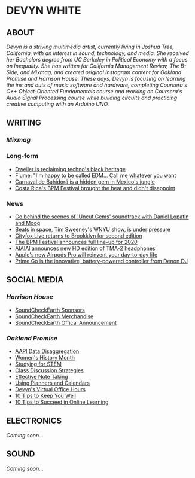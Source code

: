 # DEVYN WHITE

## ABOUT

_Devyn is a striving multimedia artist, currently living in Joshua Tree, California, with an interest in sound, technology, and media. She received her Bachelors degree from UC Berkeley in Political Economy with a focus on Inequality. She has written for California Management Review, The B-Side, and Mixmag, and created original Instagram content for Oakland Promise and Harrison House. These days, Devyn is focusing on learning the ins and outs of music software and hardware, completing Coursera's C++ Object-Oriented Fundamentals course and working on Coursera's Audio Signal Processing course while building circuits and practicing creative computing with an Arduino UNO._

## WRITING

### _Mixmag_

### Long-form

- [Dweller is reclaiming techno's black heritage](https://mixmag.net/feature/dweller-festival-new-york-techno-black-heritage-review)
- [Flume: "I'm happy to be called EDM... Call me whatever you want](https://mixmag.net/feature/flume-edm-interview)
- [Carnaval de Bahidorá is a hidden gem in Mexico's jungle](https://mixmag.net/feature/carnaval-de-bahidora-hidden-gem-mexico)
- [Costa Rica's BPM Festival brought the heat and didn't disappoint](https://mixmag.net/feature/bpm-festival-didnt-disappoint)

### News

- [Go behind the scenes of 'Uncut Gems' soundtrack with Daniel Lopatin and Moog](https://mixmag.net/read/behind-the-scenes-of-uncut-gems-soundtrack-news/)
- [Beats in space, Tim Sweeney's WNYU show, is under pressure](https://mixmag.net/read/beats-in-space-radio-show-under-pressure-news/)
- [Cityfox Live returns to Brookklyn for second edition](https://mixmag.net/read/cityfox-live-returns-to-brooklyn-news/)
- [The BPM Festival announces full line-up for 2020](https://mixmag.net/read/bpm-festival-full-line-up-2020-news/)
- [AIAIAI announces new HD edition of TMA-2 headphones](https://mixmag.net/read/aiaiai-hd-tma-2-news)
- [Apple's new Airpods Pro will reinvent your day-to-day life](https://mixmag.net/read/apple-airpods-reinvent-day-to-day-life-news)
- [Prime Go is the innovative, battery-powered controller from Denon DJ](https://mixmag.net/read/prime-go-denon-dj-news)

## SOCIAL MEDIA

### _Harrison House_

- [SoundCheckEarth Sponsors](https://www.instagram.com/p/CbtD2czvQco/)
- [SoundCheckEarth Merchandise](https://www.instagram.com/p/Cbf56tOPAOQ/)
- [SoundCheckEarth Offical Announcement](https://www.instagram.com/p/CaiT-qmvCAW/)

### _Oakland Promise_

- [AAPI Data Disaggregation](https://www.instagram.com/p/CPZZMRnBBni/)
- [Women's History Month](https://www.instagram.com/p/CMxiDJThdvg/)
- [Studying for STEM](https://www.instagram.com/p/CG2_MNMBESo/)
- [Class Discussion Strategies](https://www.instagram.com/p/CGk3aDxBlHj/)
- [Effective Note Taking](https://www.instagram.com/p/CGS_G5XhqZh/)
- [Using Planners and Calendars](https://www.instagram.com/p/CGBcRFlBadE/)
- [Devyn's Virtual Office Hours](https://www.instagram.com/p/CFILpKFhr2u/)
- [10 Tips to Keep You Well](https://www.instagram.com/p/CEZyY3mhCYl/)
- [10 Tips to Succeed in Online Learning](https://www.instagram.com/p/CEUvx-0FX0_/)

## ELECTRONICS

_Coming soon..._

## SOUND

_Coming soon..._
